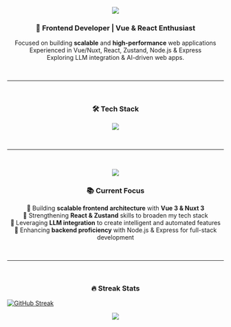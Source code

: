 <!-- 상단 배너 -->
<p align="center">
  <img src="https://capsule-render.vercel.app/api?type=waving&color=0:6A11CB,100:2575FC&height=200&section=header&text=Hi%20I'm%20SooYeon!👋&fontSize=40&fontColor=ffffff&animation=fadeIn" />
</p>

<!-- 소개 -->
<h3 align="center">🚀 Frontend Developer | Vue & React Enthusiast</h3>
<p align="center">
  Focused on building <b>scalable</b> and <b>high-performance</b> web applications <br/>
  Experienced in Vue/Nuxt, React, Zustand, Node.js & Express <br/>
  Exploring LLM integration & AI-driven web apps.
</p>

<br>


---
<br>


<!-- 기술 스택 아이콘 -->
<h3 align="center">🛠 Tech Stack</h3>
<p align="center">
  <img src="https://skillicons.dev/icons?i=vue,nuxt,react,js,ts,html,css,scss,tailwind,github,nodejs,express,mysql,aws" />
</p>

<br>

---

<br>

<!-- 애니메이션 SVG -->
<p align="center">
  <img src="https://readme-typing-svg.demolab.com?font=Fira+Code&pause=1000&color=2575FC&center=true&vCenter=true&width=600&lines=Frontend+Developer;Lifelong+Learner;Vue+%2B+Nuxt+%2B+React;AI+Integration+%26+Automation" />
</p>


<!-- Roadmap -->
<h3 align="center">📚 Current Focus</h3>
<p align="center">
  🔹 Building <b>scalable frontend architecture</b> with <b>Vue 3 & Nuxt 3</b> <br/>
  🔹 Strengthening <b>React & Zustand</b> skills to broaden my tech stack <br/>
  🔹 Leveraging <b>LLM integration</b> to create intelligent and automated features <br/>
  🔹 Enhancing <b>backend proficiency</b> with Node.js & Express for full-stack development
</p>
<br>

---
<br>
<!-- 애니메이션 커밋 그래프 -->
<h3 align="center">🔥 Streak Stats</h3>
<a align="center" href="https://git.io/streak-stats"><img src="https://github-readme-streak-stats-eight.vercel.app/?user=oodhmo&theme=tokyonight" alt="GitHub Streak" /></a>

<br>

<!-- 푸터 애니메이션 -->
<p align="center">
  <img src="https://capsule-render.vercel.app/api?type=waving&color=0:2575FC,100:6A11CB&height=100&section=footer"/>
</p>
